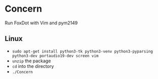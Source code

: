 # Concern
Run FoxDot with Vim and pym2149
## Linux
* `sudo apt-get install python3-tk python3-venv python3-pyparsing python3-dev portaudio19-dev screen vim`
* `unzip` the package
* `cd` into the directory
* `./Concern`
